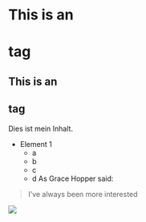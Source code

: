 # This is an <h1> tag
## This is an <h2> tag
Dies ist mein Inhalt.
* Element 1
	* a
	* b
	* c
	* d
As Grace Hopper said:
> I’ve always been more interested

<img src="https://images.freeimages.com/images/large-previews/f7e/head-1428385.jpg"/>